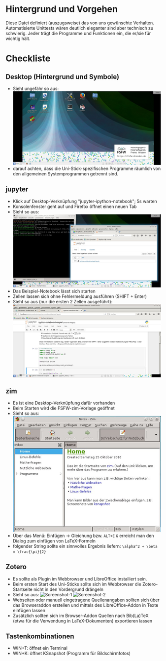 # Hintergrund und Vorgehen

Diese Datei definiert (auszugsweise) das von uns gewünschte Verhalten. Automatisierte Unittests wären deutlich eleganter sind aber technisch zu schwierig.
Jeder trägt die Programme und Funktionen ein, die er/sie für wichtig hält.

# Checkliste
## Desktop (Hintergrund und Symbole)
* Sieht ungefähr so aus: ![Screenshot-1](../data/desktop-screenshot-1.jpg "Screenshot")
 * darauf achten, dass die Uni-Stick-spezifischen Programme räumlich von den allgemeinen Systemprogrammen getrennt sind.

## jupyter

* Klick auf Desktop-Verknüpfung "jupyter-ipython-notebook"; 5s warten
* Konsolenfenster geht auf und Firefox öffnet einen neuen Tab
 * Sieht so aus: ![Screenshot-1](../data/jupyter-screenshot-1.jpg "jupyter Screenshot 1")
* Das Beispiel-Notebook lässt sich starten
* Zellen lassen sich ohne Fehlermeldung ausführen (SHIFT + Enter)
* Sieht so aus (nur die ersten 2 Zellen ausgeführt): ![Screenshot-2](../data/jupyter-screenshot-2.jpg "jupyter Screenshot 2")

## zim
* Es ist eine Desktop-Verknüpfung dafür vorhanden
* Beim Starten wird die FSFW-zim-Vorlage geöffnet
* Sieht so aus: ![Screenshot-1](../data/zim-screenshot-1.jpg "jupyter Screenshot 1")
* Über das Menü: Einfügen -> Gleichung bzw. `ALT+E` `G` erreicht man den Dialog zum einfügen von LaTeX-Formeln
 * folgender String sollte ein sinnvolles Ergebnis liefern: `\alpha^2 + \beta = \frac{\pi}{2}`

## Zotero
* Es sollte als Plugin im Webbrowser und LibreOffice installiert sein.
* Beim ersten Start des Uni-Sticks sollte sich im Webbrowser die Zotero-Startseite nicht in den Vordergrund drängeln
 * Sieht so aus: ![Screenshot-1](..data/Firefox+Zoteroaddon-screenshot-1.png "Zoteroaddon im Firefox Screenshot 1") ![Screenshot-2](..data/LibreOffice+Zoteroaddon-screenshot-2.png "Zoteroaddon im LibreOffice Screenshot 2")
* Webseiten oder manuell eingetragene Quellenangaben sollten sich über das Browseraddon erstellen und mittels des LibreOffice-Addon in Texte einfügen lassen
* Zusätzlich sollten sich im Browser-Addon Quellen nach Bib(La)TeX (etwa für die Verwendung in LaTeX-Dokumenten) exportieren lassen

## Tastenkombinationen

* WIN+T: öffnet ein Terminal
* WIN+K: öffnet KSnapshot (Programm für Bildschirmfotos)
